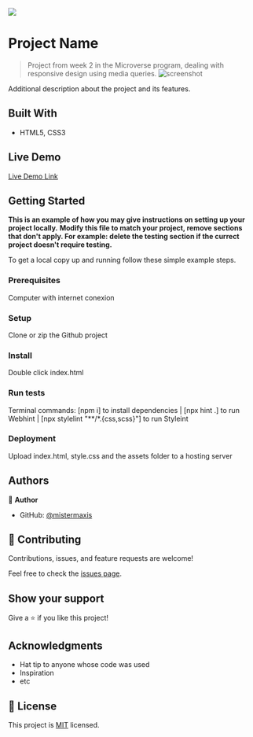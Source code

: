 ![](https://img.shields.io/badge/Microverse-blueviolet)

# Project Name

> Project from week 2 in the Microverse program, dealing with responsive design using media queries.
![screenshot](./app_screenshot.png)

Additional description about the project and its features.

## Built With

- HTML5, CSS3

## Live Demo

[Live Demo Link](https://livedemo.com)


## Getting Started

**This is an example of how you may give instructions on setting up your project locally.**
**Modify this file to match your project, remove sections that don't apply. For example: delete the testing section if the currect project doesn't require testing.**


To get a local copy up and running follow these simple example steps.

### Prerequisites

Computer with internet conexion

### Setup

Clone or zip the Github project

### Install

Double click index.html

### Run tests

Terminal commands: [npm i] to install dependencies | [npx hint .] to run Webhint | [npx stylelint "**/*.{css,scss}"] to run Styleint

### Deployment

Upload index.html, style.css and the assets folder to a hosting server

## Authors

👤 **Author**

- GitHub: [@mistermaxis](https://github.com/mistermaxis)

## 🤝 Contributing

Contributions, issues, and feature requests are welcome!

Feel free to check the [issues page](issues/).

## Show your support

Give a ⭐️ if you like this project!

## Acknowledgments

- Hat tip to anyone whose code was used
- Inspiration
- etc

## 📝 License

This project is [MIT](lic.url) licensed.
